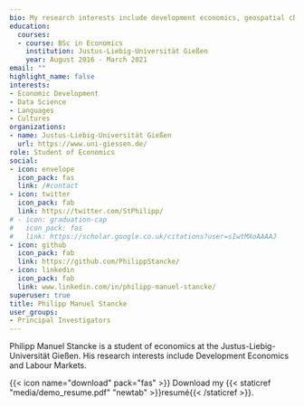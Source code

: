 ```yaml
---
bio: My research interests include development economics, geospatial characteristics of economics, and drug economies.
education:
  courses:
  - course: BSc in Economics
    institution: Justus-Liebig-Universität Gießen
    year: August 2016 - March 2021
email: ""
highlight_name: false
interests:
- Economic Development
- Data Science
- Languages
- Cultures
organizations:
- name: Justus-Liebig-Universität Gießen
  url: https://www.uni-giessen.de/
role: Student of Economics
social:
- icon: envelope
  icon_pack: fas
  link: /#contact
- icon: twitter
  icon_pack: fab
  link: https://twitter.com/StPhilipp/
# - icon: graduation-cap
#   icon_pack: fas
#   link: https://scholar.google.co.uk/citations?user=sIwtMXoAAAAJ
- icon: github
  icon_pack: fab
  link: https://github.com/PhilippStancke/
- icon: linkedin
  icon_pack: fab
  link: www.linkedin.com/in/philipp-manuel-stancke/
superuser: true
title: Philipp Manuel Stancke
user_groups:
- Principal Investigators
---
```


Philipp Manuel Stancke is a student of economics at the Justus-Liebig-Universität Gießen. His research interests include Development Economics and Labour Markets.

{{< icon name="download" pack="fas" >}} Download my {{< staticref "media/demo_resume.pdf" "newtab" >}}resumé{{< /staticref >}}.
